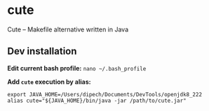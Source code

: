 # cute
Cute – Makefile alternative written in Java

## Dev installation
**Edit current bash profile:**
`nano ~/.bash_profile`

**Add `cute` execution by alias:**
```
export JAVA_HOME=/Users/dipech/Documents/DevTools/openjdk8_222
alias cute="${JAVA_HOME}/bin/java -jar /path/to/cute.jar"
```
